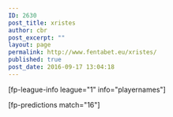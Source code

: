 ```yaml
---
ID: 2630
post_title: xristes
author: cbr
post_excerpt: ""
layout: page
permalink: http://www.fentabet.eu/xristes/
published: true
post_date: 2016-09-17 13:04:18
---
```

[fp-league-info league="1" info="playernames"]

[fp-predictions match="16"]